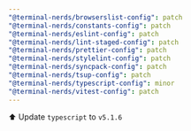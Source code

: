 ```yaml
---
"@terminal-nerds/browserslist-config": patch
"@terminal-nerds/constants-config": patch
"@terminal-nerds/eslint-config": patch
"@terminal-nerds/lint-staged-config": patch
"@terminal-nerds/prettier-config": patch
"@terminal-nerds/stylelint-config": patch
"@terminal-nerds/syncpack-config": patch
"@terminal-nerds/tsup-config": patch
"@terminal-nerds/typescript-config": minor
"@terminal-nerds/vitest-config": patch
---
```


⬆️ Update `typescript` to `v5.1.6`
